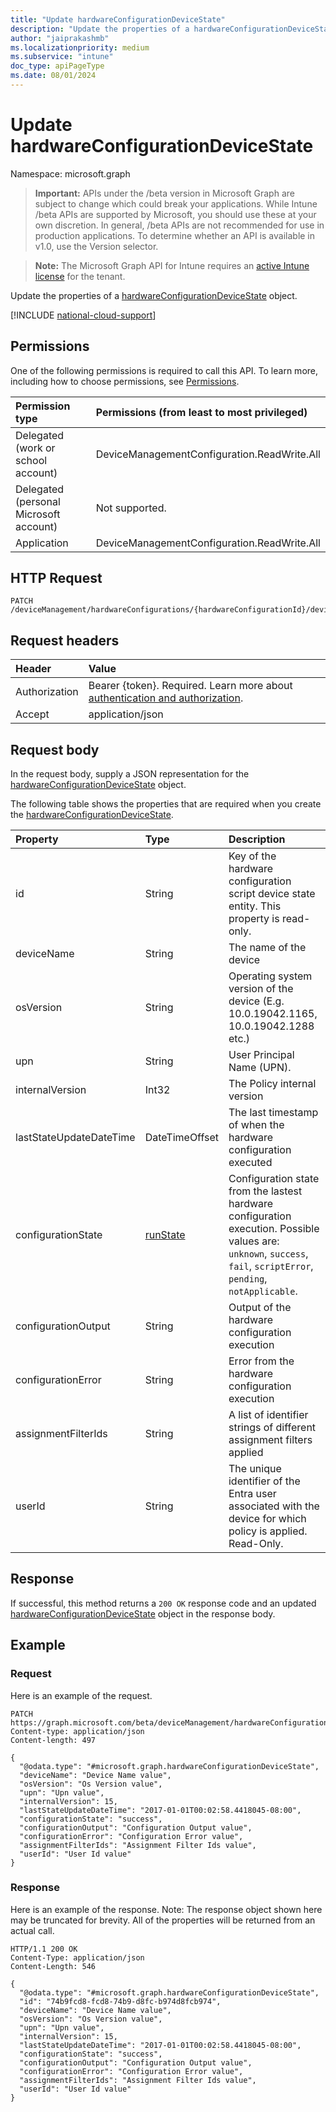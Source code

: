 ```yaml
---
title: "Update hardwareConfigurationDeviceState"
description: "Update the properties of a hardwareConfigurationDeviceState object."
author: "jaiprakashmb"
ms.localizationpriority: medium
ms.subservice: "intune"
doc_type: apiPageType
ms.date: 08/01/2024
---
```


# Update hardwareConfigurationDeviceState

Namespace: microsoft.graph

> **Important:** APIs under the /beta version in Microsoft Graph are subject to change which could break your applications. While Intune /beta APIs are supported by Microsoft, you should use these at your own discretion. In general, /beta APIs are not recommended for use in production applications. To determine whether an API is available in v1.0, use the Version selector.

> **Note:** The Microsoft Graph API for Intune requires an [active Intune license](https://go.microsoft.com/fwlink/?linkid=839381) for the tenant.

Update the properties of a [hardwareConfigurationDeviceState](../resources/intune-deviceconfig-hardwareconfigurationdevicestate.md) object.

[!INCLUDE [national-cloud-support](../../includes/all-clouds.md)]

## Permissions
One of the following permissions is required to call this API. To learn more, including how to choose permissions, see [Permissions](/graph/permissions-reference).

|Permission type|Permissions (from least to most privileged)|
|:---|:---|
|Delegated (work or school account)|DeviceManagementConfiguration.ReadWrite.All|
|Delegated (personal Microsoft account)|Not supported.|
|Application|DeviceManagementConfiguration.ReadWrite.All|

## HTTP Request
<!-- {
  "blockType": "ignored"
}
-->
``` http
PATCH /deviceManagement/hardwareConfigurations/{hardwareConfigurationId}/deviceRunStates/{hardwareConfigurationDeviceStateId}
```

## Request headers
|Header|Value|
|:---|:---|
|Authorization|Bearer {token}. Required. Learn more about [authentication and authorization](/graph/auth/auth-concepts).|
|Accept|application/json|

## Request body
In the request body, supply a JSON representation for the [hardwareConfigurationDeviceState](../resources/intune-deviceconfig-hardwareconfigurationdevicestate.md) object.

The following table shows the properties that are required when you create the [hardwareConfigurationDeviceState](../resources/intune-deviceconfig-hardwareconfigurationdevicestate.md).

|Property|Type|Description|
|:---|:---|:---|
|id|String|Key of the hardware configuration script device state entity. This property is read-only.|
|deviceName|String|The name of the device|
|osVersion|String|Operating system version of the device (E.g. 10.0.19042.1165, 10.0.19042.1288 etc.)|
|upn|String|User Principal Name (UPN).|
|internalVersion|Int32|The Policy internal version|
|lastStateUpdateDateTime|DateTimeOffset|The last timestamp of when the hardware configuration executed|
|configurationState|[runState](../resources/intune-shared-runstate.md)|Configuration state from the lastest hardware configuration execution. Possible values are: `unknown`, `success`, `fail`, `scriptError`, `pending`, `notApplicable`.|
|configurationOutput|String|Output of the hardware configuration execution|
|configurationError|String|Error from the hardware configuration execution|
|assignmentFilterIds|String|A list of identifier strings of different assignment filters applied|
|userId|String|The unique identifier of the Entra user associated with the device for which policy is applied. Read-Only.|



## Response
If successful, this method returns a `200 OK` response code and an updated [hardwareConfigurationDeviceState](../resources/intune-deviceconfig-hardwareconfigurationdevicestate.md) object in the response body.

## Example

### Request
Here is an example of the request.
``` http
PATCH https://graph.microsoft.com/beta/deviceManagement/hardwareConfigurations/{hardwareConfigurationId}/deviceRunStates/{hardwareConfigurationDeviceStateId}
Content-type: application/json
Content-length: 497

{
  "@odata.type": "#microsoft.graph.hardwareConfigurationDeviceState",
  "deviceName": "Device Name value",
  "osVersion": "Os Version value",
  "upn": "Upn value",
  "internalVersion": 15,
  "lastStateUpdateDateTime": "2017-01-01T00:02:58.4418045-08:00",
  "configurationState": "success",
  "configurationOutput": "Configuration Output value",
  "configurationError": "Configuration Error value",
  "assignmentFilterIds": "Assignment Filter Ids value",
  "userId": "User Id value"
}
```

### Response
Here is an example of the response. Note: The response object shown here may be truncated for brevity. All of the properties will be returned from an actual call.
``` http
HTTP/1.1 200 OK
Content-Type: application/json
Content-Length: 546

{
  "@odata.type": "#microsoft.graph.hardwareConfigurationDeviceState",
  "id": "74b9fcd8-fcd8-74b9-d8fc-b974d8fcb974",
  "deviceName": "Device Name value",
  "osVersion": "Os Version value",
  "upn": "Upn value",
  "internalVersion": 15,
  "lastStateUpdateDateTime": "2017-01-01T00:02:58.4418045-08:00",
  "configurationState": "success",
  "configurationOutput": "Configuration Output value",
  "configurationError": "Configuration Error value",
  "assignmentFilterIds": "Assignment Filter Ids value",
  "userId": "User Id value"
}
```